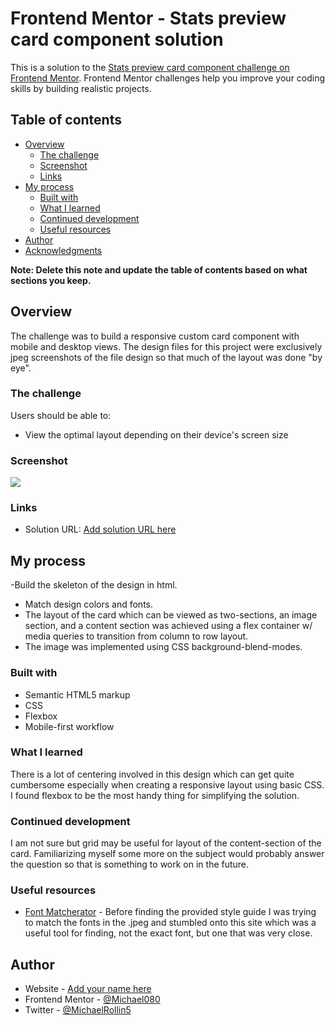 # Frontend Mentor - Stats preview card component solution

This is a solution to the [Stats preview card component challenge on Frontend Mentor](https://www.frontendmentor.io/challenges/stats-preview-card-component-8JqbgoU62). Frontend Mentor challenges help you improve your coding skills by building realistic projects. 

## Table of contents

- [Overview](#overview)
  - [The challenge](#the-challenge)
  - [Screenshot](#screenshot)
  - [Links](#links)
- [My process](#my-process)
  - [Built with](#built-with)
  - [What I learned](#what-i-learned)
  - [Continued development](#continued-development)
  - [Useful resources](#useful-resources)
- [Author](#author)
- [Acknowledgments](#acknowledgments)

**Note: Delete this note and update the table of contents based on what sections you keep.**

## Overview
The challenge was to build a responsive custom card component with mobile and desktop views. The design files for this project were exclusively jpeg screenshots of the file design so that much of the layout was done "by eye".
### The challenge

Users should be able to:

- View the optimal layout depending on their device's screen size

### Screenshot

![](./images/screenshots/desktop-view.png)

### Links

- Solution URL: [Add solution URL here](https://github.com/Michael080/front-end-mentor/tree/main/newbie/stats-preview-card-component)

## My process

-Build the skeleton of the design in html.
- Match design colors and fonts.
- The layout of the card which can be viewed as two-sections, an image section, and a content section was achieved using a flex container w/ media queries to transition from column to row layout.
- The image was implemented using CSS background-blend-modes.

### Built with

- Semantic HTML5 markup
- CSS
- Flexbox
- Mobile-first workflow

### What I learned

There is a lot of centering involved in this design which can get quite cumbersome especially when creating a responsive layout using basic CSS. I found flexbox to be the most handy thing for simplifying the solution.

### Continued development

I am not sure but grid may be useful for layout of the content-section of the card. Familiarizing myself some more on the subject would probably answer the question so that is something to work on in the future.

### Useful resources

- [Font Matcherator](https://www.fontspring.com/matcherator) - Before finding the provided style guide I was trying to match the fonts in the .jpeg and stumbled onto this site which was a useful tool for finding, not the exact font, but one that was very close.

## Author

- Website - [Add your name here](https://www.your-site.com)
- Frontend Mentor - [@Michael080](https://www.frontendmentor.io/profile/Michael080)
- Twitter - [@MichaelRollin5](https://www.twitter.com/MichaelRollin5)